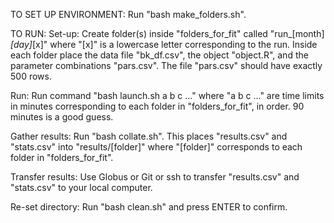 TO SET UP ENVIRONMENT:
Run "bash make_folders.sh".

TO RUN:
Set-up:
Create folder(s) inside "folders_for_fit" called "run_[month]_[day]_[x]" where "[x]" is a lowercase letter corresponding to the run.
Inside each folder place the data file "bk_df.csv", the object "object.R", and the parameter combinations "pars.csv".
The file "pars.csv" should have exactly 500 rows.

Run:
Run command "bash launch.sh a b c ..." where "a b c ..." are time limits in minutes corresponding to each folder in "folders_for_fit", in order. 90 minutes is a good guess.

Gather results:
Run "bash collate.sh". This places "results.csv" and "stats.csv" into "results/[folder]" where "[folder]" corresponds to each folder in "folders_for_fit".

Transfer results:
Use Globus or Git or ssh to transfer "results.csv" and "stats.csv" to your local computer.

Re-set directory:
Run "bash clean.sh" and press ENTER to confirm.
